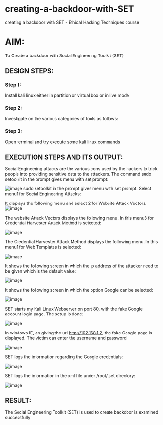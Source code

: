 # creating-a-backdoor-with-SET
creating a backdoor with SET - Ethical Hacking Techniques course

# AIM:
To Create a backdoor with Social Engineering Toolkit (SET)

## DESIGN STEPS:

### Step 1:

Install kali linux either in partition or virtual box or in live mode


### Step 2:

Investigate on the various categories of tools as follows:

### Step 3:

Open terminal and try execute some kali linux commands

## EXECUTION STEPS AND ITS OUTPUT:
Social Engineering attacks are the various cons used by the hackers to trick people into providing sensitive data to the attackers. 
The command sudo setoolkit in the prompt gives menu with set prompt:

![image](https://github.com/user-attachments/assets/8b1163f5-4886-4fed-b1ef-1420c1284a63)
sudo setoolkit in the prompt gives menu with set prompt. Select menu1 for Social Engineering Attacks:

It displays the following menu and select 2 for Website Attack Vectors:
![image](https://github.com/user-attachments/assets/951d4ecd-9b56-451f-bee9-034a13fd8c7d)

The website Attack Vectors displays the following menu. In this menu3 for Credential Harvester Attack Method is selected:

![image](https://github.com/user-attachments/assets/d9ddb284-4273-480e-acd5-9f0db1721f68)

The Credential Harvester Attack Method displays the following menu. In this menu1 for Web Templates is selected:

![image](https://github.com/user-attachments/assets/ed938469-4bf1-4b7c-92a9-a174b2d13812)

It shows the following screen in which the ip address of the attacker need to be given which is the default value:

![image](https://github.com/user-attachments/assets/daba866a-e2dc-40d4-a2db-d5761b6dd7aa)

It shows the following screen in which the option Google can be selected:

![image](https://github.com/user-attachments/assets/f9dfa4c7-41b4-408f-80a8-a721e3eb44c0)

SET starts my Kali Linux Webserver on port 80, with the fake Google account login page. The setup is done:

![image](https://github.com/user-attachments/assets/e6030ecb-cc39-4b45-b2fd-d2d2b1f62de5)

In windows IE, on giving the url http://192.168.1.2, the fake Google page is displayed. The victim can enter the username and password

![image](https://github.com/user-attachments/assets/c63824c8-d884-4fe5-802a-b0d772e063ac)

SET logs the information regarding the Google credentials:

![image](https://github.com/user-attachments/assets/6bc122bd-7651-437a-be18-a06b790eb797)

SET logs the information in the xml file under /root/.set directory:

![image](https://github.com/user-attachments/assets/eb860581-4b9f-4923-b762-13423fb56ee0)

## RESULT:
The Social Engineering Toolkit (SET) is used to create backdoor is  examined successfully
